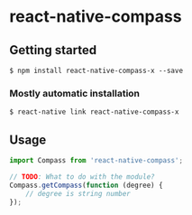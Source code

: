 # react-native-compass

## Getting started

`$ npm install react-native-compass-x --save`

### Mostly automatic installation

`$ react-native link react-native-compass-x`

## Usage
```javascript
import Compass from 'react-native-compass';

// TODO: What to do with the module?
Compass.getCompass(function (degree) {
    // degree is string number
});
```
